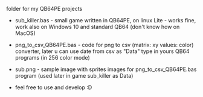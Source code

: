 folder for my QB64PE projects
- sub_killer.bas - small game written in QB64PE, on linux Lite - works fine, work also on Windows 10 and standard QB64 (don't know how on MacOS)
- png_to_csv_QB64PE.bas - code for png to csv (matrix: xy values: color) converter, later u can use date from csv as "Data" type in yours QB64 programs (in 256 color mode)
- sub.png - sample image with sprites images for png_to_csv_QB64PE.bas program (used later in game sub_killer as Data)

- feel free to use and develop :D
